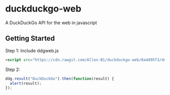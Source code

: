 # duckduckgo-web
A DuckDuckGo API for the web in javascript

## Getting Started
Step 1: Include ddgweb.js
```html
<script src="https://cdn.rawgit.com/Allen-B1/duckduckgo-web/8a4d95f3/ddgweb.js"></script>
```

Step 2:
```js
ddg.result("DuckDuckGo").then(function(result) {
  alert(result);
});
```
